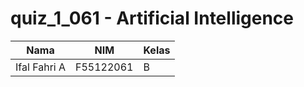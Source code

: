 # quiz_1_061 - Artificial Intelligence
| Nama | NIM | Kelas |
| ----------- | ----------- | ----------- |
| Ifal Fahri A | F55122061 | B |
